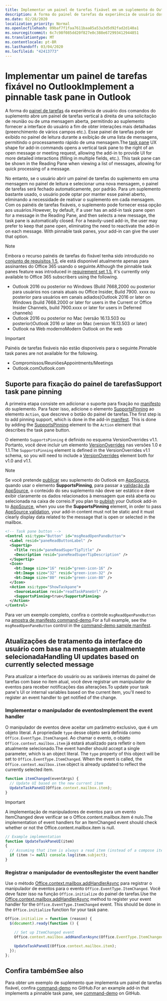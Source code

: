 ```yaml
---
title: Implementar um painel de tarefas fixável em um suplemento do Outlook
description: A forma do painel de tarefas da experiência de usuário dos comandos do suplemento abre um painel de tarefas vertical à direita de uma solicitação de reunião ou de uma mensagem aberta, permitindo ao suplemento fornecer à interface do usuário interações mais detalhadas.
ms.date: 02/28/2020
localization_priority: Normal
ms.openlocfilehash: 09baf7f1faa7611baa85a53a3d5d92fad2d140a1
ms.sourcegitcommit: 6c7c98f085dd20f827e0c388e672993412944851
ms.translationtype: MT
ms.contentlocale: pt-BR
ms.lasthandoff: 03/04/2020
ms.locfileid: "42413773"
---
```

# <a name="implement-a-pinnable-task-pane-in-outlook"></a><span data-ttu-id="31a91-103">Implementar um painel de tarefas fixável no Outlook</span><span class="sxs-lookup"><span data-stu-id="31a91-103">Implement a pinnable task pane in Outlook</span></span>

<span data-ttu-id="31a91-p101">A forma do [painel de tarefas](add-in-commands-for-outlook.md#launching-a-task-pane) da experiência de usuário dos comandos do suplemento abre um painel de tarefas vertical à direita de uma solicitação de reunião ou de uma mensagem aberta, permitindo ao suplemento fornecer a interface do usuário a fim de obter interações mais detalhadas (preenchimento de vários campos etc.). Esse painel de tarefas pode ser exibido no painel de leitura durante a exibição de uma lista de mensagens, permitindo o processamento rápido de uma mensagem.</span><span class="sxs-lookup"><span data-stu-id="31a91-p101">The [task pane](add-in-commands-for-outlook.md#launching-a-task-pane) UX shape for add-in commands opens a vertical task pane to the right of an open message or meeting request, allowing the add-in to provide UI for more detailed interactions (filling in multiple fields, etc.). This task pane can be shown in the Reading Pane when viewing a list of messages, allowing for quick processing of a message.</span></span>

<span data-ttu-id="31a91-p102">No entanto, se o usuário abrir um painel de tarefas do suplemento em uma mensagem no painel de leitura e selecionar uma nova mensagem, o painel de tarefas será fechado automaticamente, por padrão. Para um suplemento bastante usado, o usuário pode optar por manter esse painel aberto, eliminando a necessidade de reativar o suplemento em cada mensagem. Com os painéis de tarefas fixáveis, o suplemento pode fornecer essa opção aos usuários.</span><span class="sxs-lookup"><span data-stu-id="31a91-p102">However, by default, if a user has an add-in task pane open for a message in the Reading Pane, and then selects a new message, the task pane is automatically closed. For a heavily-used add-in, the user may prefer to keep that pane open, eliminating the need to reactivate the add-in on each message. With pinnable task panes, your add-in can give the user that option.</span></span>

> [!NOTE]
> <span data-ttu-id="31a91-109">Embora o recurso painéis de tarefas do fixável tenha sido introduzido no [conjunto de requisitos 1,5](../reference/objectmodel/requirement-set-1.5/outlook-requirement-set-1.5.md), ele está disponível atualmente apenas para assinantes do Office 365 usando o seguinte.</span><span class="sxs-lookup"><span data-stu-id="31a91-109">Although the pinnable task panes feature was introduced in [requirement set 1.5](../reference/objectmodel/requirement-set-1.5/outlook-requirement-set-1.5.md), it's currently only available to Office 365 subscribers using the following.</span></span>
> - <span data-ttu-id="31a91-110">Outlook 2016 ou posterior no Windows (Build 7668,2000 ou posterior para usuários nos canais atuais ou Office Insider, Build 7900. xxxx ou posterior para usuários em canais adiados)</span><span class="sxs-lookup"><span data-stu-id="31a91-110">Outlook 2016 or later on Windows (build 7668.2000 or later for users in the Current or Office Insider Channels, build 7900.xxxx or later for users in Deferred channels)</span></span>
> - <span data-ttu-id="31a91-111">Outlook 2016 ou posterior no Mac (versão 16.13.503 ou posterior)</span><span class="sxs-lookup"><span data-stu-id="31a91-111">Outlook 2016 or later on Mac (version 16.13.503 or later)</span></span>
> - <span data-ttu-id="31a91-112">Outlook na Web moderno</span><span class="sxs-lookup"><span data-stu-id="31a91-112">Modern Outlook on the web</span></span>

> [!IMPORTANT]
> <span data-ttu-id="31a91-113">Painéis de tarefas fixáveis não estão disponíveis para o seguinte.</span><span class="sxs-lookup"><span data-stu-id="31a91-113">Pinnable task panes are not available for the following.</span></span>
> - <span data-ttu-id="31a91-114">Compromissos/Reuniões</span><span class="sxs-lookup"><span data-stu-id="31a91-114">Appointments/Meetings</span></span>
> - <span data-ttu-id="31a91-115">Outlook.com</span><span class="sxs-lookup"><span data-stu-id="31a91-115">Outlook.com</span></span>

## <a name="support-task-pane-pinning"></a><span data-ttu-id="31a91-116">Suporte para fixação do painel de tarefas</span><span class="sxs-lookup"><span data-stu-id="31a91-116">Support task pane pinning</span></span>

<span data-ttu-id="31a91-p103">A primeira etapa consiste em adicionar o suporte para fixação no [manifesto](manifests.md) do suplemento. Para fazer isso, adicione o elemento [SupportsPinning](../reference/manifest/action.md#supportspinning) ao elemento `Action`, que descreve o botão do painel de tarefas.</span><span class="sxs-lookup"><span data-stu-id="31a91-p103">The first step is to add pinning support, which is done in the add-in [manifest](manifests.md). This is done by adding the [SupportsPinning](../reference/manifest/action.md#supportspinning) element to the `Action` element that describes the task pane button.</span></span>

<span data-ttu-id="31a91-119">O elemento `SupportsPinning` é definido no esquema VersionOverrides v1.1. Portanto, você deve incluir um elemento [VersionOverrides](../reference/manifest/versionoverrides.md) nas versões 1.0 e 1.1.</span><span class="sxs-lookup"><span data-stu-id="31a91-119">The `SupportsPinning` element is defined in the VersionOverrides v1.1 schema, so you will need to include a [VersionOverrides](../reference/manifest/versionoverrides.md) element both for v1.0 and v1.1.</span></span>

> [!NOTE]
> <span data-ttu-id="31a91-120">Se você pretende [publicar](../publish/publish.md) seu suplemento do Outlook em [AppSource](https://appsource.microsoft.com), quando usar o elemento **SupportsPinning**, para passar a [validação da AppSource](/office/dev/store/validation-policies), o conteúdo do seu suplemento não deve ser estático e deve exibir claramente os dados relacionados à mensagem que está aberta ou selecionada na caixa de correio.</span><span class="sxs-lookup"><span data-stu-id="31a91-120">If you plan to [publish](../publish/publish.md) your Outlook add-in to [AppSource](https://appsource.microsoft.com), when you use the **SupportsPinning** element, in order to pass [AppSource validation](/office/dev/store/validation-policies), your add-in content must not be static and it must clearly display data related to the message that is open or selected in the mailbox.</span></span>

```xml
<!-- Task pane button -->
<Control xsi:type="Button" id="msgReadOpenPaneButton">
  <Label resid="paneReadButtonLabel" />
  <Supertip>
    <Title resid="paneReadSuperTipTitle" />
    <Description resid="paneReadSuperTipDescription" />
  </Supertip>
  <Icon>
    <bt:Image size="16" resid="green-icon-16" />
    <bt:Image size="32" resid="green-icon-32" />
    <bt:Image size="80" resid="green-icon-80" />
  </Icon>
  <Action xsi:type="ShowTaskpane">
    <SourceLocation resid="readTaskPaneUrl" />
    <SupportsPinning>true</SupportsPinning>
  </Action>
</Control>
```

<span data-ttu-id="31a91-121">Para ver um exemplo completo, confira o controle `msgReadOpenPaneButton` na [amostra de manifesto command-demo](https://github.com/OfficeDev/outlook-add-in-command-demo/blob/master/command-demo-manifest.xml).</span><span class="sxs-lookup"><span data-stu-id="31a91-121">For a full example, see the `msgReadOpenPaneButton` control in the [command-demo sample manifest](https://github.com/OfficeDev/outlook-add-in-command-demo/blob/master/command-demo-manifest.xml).</span></span>

## <a name="handling-ui-updates-based-on-currently-selected-message"></a><span data-ttu-id="31a91-122">Atualizações de tratamento da interface do usuário com base na mensagem atualmente selecionada</span><span class="sxs-lookup"><span data-stu-id="31a91-122">Handling UI updates based on currently selected message</span></span>

<span data-ttu-id="31a91-123">Para atualizar a interface do usuário ou as variáveis internas do painel de tarefas com base no item atual, você deve registrar um manipulador de eventos para receber notificações das alterações.</span><span class="sxs-lookup"><span data-stu-id="31a91-123">To update your task pane's UI or internal variables based on the current item, you'll need to register an event handler to get notified of the change.</span></span>

### <a name="implement-the-event-handler"></a><span data-ttu-id="31a91-124">Implementar o manipulador de eventos</span><span class="sxs-lookup"><span data-stu-id="31a91-124">Implement the event handler</span></span>

<span data-ttu-id="31a91-p104">O manipulador de eventos deve aceitar um parâmetro exclusivo, que é um objeto literal. A propriedade `type` desse objeto será definida como `Office.EventType.ItemChanged`. Ao chamar o evento, o objeto `Office.context.mailbox.item` já estará atualizado para refletir o item atualmente selecionado.</span><span class="sxs-lookup"><span data-stu-id="31a91-p104">The event handler should accept a single parameter, which is an object literal. The `type` property of this object will be set to `Office.EventType.ItemChanged`. When the event is called, the `Office.context.mailbox.item` object is already updated to reflect the currently selected item.</span></span>

```js
function itemChanged(eventArgs) {
  // Update UI based on the new current item
  UpdateTaskPaneUI(Office.context.mailbox.item);
}
```

> [!IMPORTANT]
> <span data-ttu-id="31a91-128">A implementação de manipuladores de eventos para um evento ItemChanged deve verificar se o Office.content.mailbox.item é nulo.</span><span class="sxs-lookup"><span data-stu-id="31a91-128">The implementation of event handlers for an ItemChanged event should check whether or not the Office.content.mailbox.item is null.</span></span>
>
> ```js
> // Example implementation
> function UpdateTaskPaneUI(item)
> {
>   // Assuming that item is always a read item (instead of a compose item).
>   if (item != null) console.log(item.subject);
> }
> ```

### <a name="register-the-event-handler"></a><span data-ttu-id="31a91-129">Registrar o manipulador de eventos</span><span class="sxs-lookup"><span data-stu-id="31a91-129">Register the event handler</span></span>

<span data-ttu-id="31a91-p105">Use o método [Office.context.mailbox.addHandlerAsync](../reference/objectmodel/preview-requirement-set/office.context.mailbox.md#methods) para registrar o manipulador de eventos para o evento `Office.EventType.ItemChanged`. Você deve fazer isso na função `Office.initialize` do painel de tarefas.</span><span class="sxs-lookup"><span data-stu-id="31a91-p105">Use the [Office.context.mailbox.addHandlerAsync](../reference/objectmodel/preview-requirement-set/office.context.mailbox.md#methods) method to register your event handler for the `Office.EventType.ItemChanged` event. This should be done in the `Office.initialize` function for your task pane.</span></span>

```js
Office.initialize = function (reason) {
  $(document).ready(function () {

    // Set up ItemChanged event
    Office.context.mailbox.addHandlerAsync(Office.EventType.ItemChanged, itemChanged);

    UpdateTaskPaneUI(Office.context.mailbox.item);
  });
};
```

## <a name="see-also"></a><span data-ttu-id="31a91-132">Confira também</span><span class="sxs-lookup"><span data-stu-id="31a91-132">See also</span></span>

<span data-ttu-id="31a91-133">Para obter um exemplo de suplemento que implementa um painel de tarefas fixável, confira [command-demo](https://github.com/OfficeDev/outlook-add-in-command-demo) no GitHub.</span><span class="sxs-lookup"><span data-stu-id="31a91-133">For an example add-in that implements a pinnable task pane, see [command-demo](https://github.com/OfficeDev/outlook-add-in-command-demo) on GitHub.</span></span>
